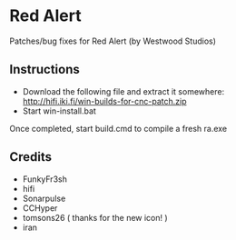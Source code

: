 Red Alert
================================================================================
Patches/bug fixes for Red Alert (by Westwood Studios)

Instructions
--------------------------------------------------------------------------------

 - Download the following file and extract it somewhere: http://hifi.iki.fi/win-builds-for-cnc-patch.zip
 - Start win-install.bat

Once completed, start build.cmd to compile a fresh ra.exe


Credits
--------------------------------------------------------------------------------
 - FunkyFr3sh
 - hifi
 - Sonarpulse
 - CCHyper
 - tomsons26 ( thanks for the new icon! )
 - iran
 